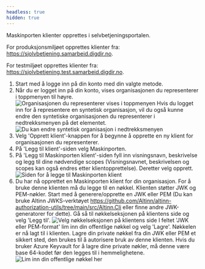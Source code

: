 ```yaml
---
headless: true
hidden: true
---
```


Maskinporten klienter opprettes i selvbetjeningsportalen.

For produksjonsmiljøet opprettes klienter fra: https://sjolvbetjening.samarbeid.digdir.no.

For testmiljøet opprettes klienter fra: https://sjolvbetjening.test.samarbeid.digdir.no.

1. Start med å logge inn på din konto med din valgte metode.
2. Når du er logget inn på din konto, vises organisasjonen du representerer i toppmenyen til høyre.
![Organisasjonen du representerer vises i toppmenyen](/nb/shared/maskinporten/you_represent.nb.png "Organisasjonen du representerer vises i toppmenyen")
Hvis du logget inn for å representere en syntetisk organisasjon, vil du også kunne endre den syntetiske organisasjonen du representerer i nedtrekksmenyen på det elementet.
![Du kan endre syntetisk organisasjon i nedtrekksmenyen](/nb/shared/maskinporten/change_synthetic_org.nb.png "Du kan endre den syntetiske organisasjonen du representerer i nedtrekksmenyen")
3. Velg 'Opprett klient'-knappen for å begynne å opprette en ny klient for organisasjonen du representerer.
4. På 'Legg til klient'-siden velg Maskinporten.
5. På 'Legg til Maskinporten klient'-siden fyll inn visningsnavn, beskrivelse og legg til dine nødvendige scopes (Visningsnavnet, beskrivelsen og scopes kan også endres etter klientopprettelse).
Deretter velg opprett.
![Siden for å legge til Maskinporten klient](/nb/shared/maskinporten/add_maskinporten_client_page.nb.png "Siden for å legge til Maskinporten klient")
6. Du har nå opprettet en Maskinporten klient for din organisasjon.
For å bruke denne klienten må du legge til en nøkkel. Klienten støtter JWK og PEM-nøkler.
Start med å generere/opprette en JWK eller PEM (Du kan bruke Altinn JWKS-verktøyet https://github.com/Altinn/altinn-authorization-utils/tree/main/src/Altinn.Cli eller finne andre JWK-generatorer for dette).
Gå så til nøkkelseksjonen på klientens side og velg 'Legg til'.
![Velg nøkkelseksjonen på klientens side](/nb/shared/maskinporten/key_section.nb.png "Nøkler kan legges til i nøkkelseksjonen")
I feltet 'JWK eller PEM-format' lim inn din offentlige nøkkel og velg 'Lagre'. Nøkkelen er nå lagt til i klienten.
Lagre din private nøkkel fra din JWK eller PEM et sikkert sted, den brukes til å autorisere bruk av denne klienten.
Hvis du bruker Azure Keyvault for å lagre dine private nøkler, må denne være base 64-kodet før den legges til i hemmelighetene.
![Lim inn din offentlige nøkkel her](/nb/shared/maskinporten/paste_public_key.nb.png "Den offentlige JWK- eller PEM-nøkkelen limes inn i dette feltet")